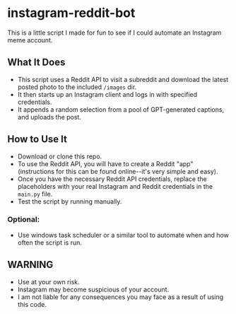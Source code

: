 # instagram-reddit-bot
This is a little script I made for fun to see if I could automate an Instagram meme account.
## What It Does
- This script uses a Reddit API to visit a subreddit and download the latest posted photo to the included `/images` dir.
- It then starts up an Instagram client and logs in with specified credentials.
- It appends a random selection from a pool of GPT-generated captions, and uploads the post.
## How to Use It
- Download or clone this repo.
- To use the Reddit API, you will have to create a Reddit "app" (instructions for this can be found online--it's very simple and easy).
- Once you have the necessary Reddit API credentials, replace the placeholders with your real Instagram and Reddit credentials in the `main.py` file.
- Test the script by running manually.
### Optional: 
- Use windows task scheduler or a similar tool to automate when and how often the script is run.
## WARNING
- Use at your own risk.
- Instagram may become suspicious of your account.
- I am not liable for any consequences you may face as a result of using this code.

